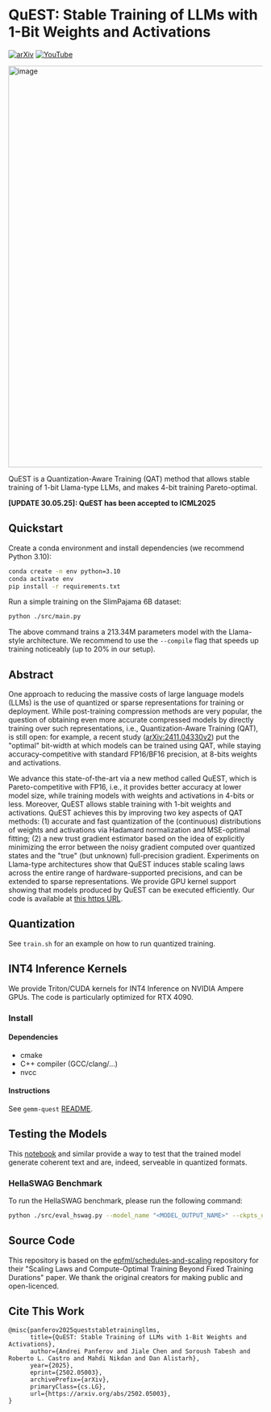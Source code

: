 # QuEST: Stable Training of LLMs with 1-Bit Weights and Activations

[![arXiv](https://img.shields.io/badge/arXiv-1234.56789-b31b1b.svg)](https://arxiv.org/abs/2502.05003)
[![YouTube](https://img.shields.io/badge/YouTube-%23FF0000.svg?style=for-the-badge&logo=YouTube&logoColor=white)](https://www.youtube.com/watch?v=e3ClKTyVrkI)

<img width="795" alt="image" src="https://github.com/user-attachments/assets/bc615c35-fefb-4d51-b42f-59d5e07f2e46" />

QuEST is a Quantization-Aware Training (QAT) method that allows stable training of 1-bit Llama-type LLMs, and makes 4-bit training Pareto-optimal.

**[UPDATE 30.05.25]: QuEST has been accepted to ICML2025**

## Quickstart 

Create a conda environment and install dependencies (we recommend Python 3.10):

```bash
conda create -n env python=3.10
conda activate env
pip install -r requirements.txt
```

Run a simple training on the SlimPajama 6B dataset:
```bash
python ./src/main.py
```

The above command trains a 213.34M parameters model with the Llama-style architecture. We recommend to use the `--compile` flag that speeds up training noticeably (up to 20% in our setup).

## Abstract

One approach to reducing the massive costs of large language models (LLMs) is the use of quantized or sparse representations for training or deployment. While post-training compression methods are very popular, the question of obtaining even more accurate compressed models by directly training over such representations, i.e., Quantization-Aware Training (QAT), is still open: for example, a recent study ([arXiv:2411.04330v2](https://arxiv.org/abs/2411.04330v2)) put the "optimal" bit-width at which models can be trained using QAT, while staying accuracy-competitive with standard FP16/BF16 precision, at 8-bits weights and activations.

We advance this state-of-the-art via a new method called QuEST, which is Pareto-competitive with FP16, i.e., it provides better accuracy at lower model size, while training models with weights and activations in 4-bits or less. Moreover, QuEST allows stable training with 1-bit weights and activations. QuEST achieves this by improving two key aspects of QAT methods: (1) accurate and fast quantization of the (continuous) distributions of weights and activations via Hadamard normalization and MSE-optimal fitting; (2) a new trust gradient estimator based on the idea of explicitly minimizing the error between the noisy gradient computed over quantized states and the "true" (but unknown) full-precision gradient. Experiments on Llama-type architectures show that QuEST induces stable scaling laws across the entire range of hardware-supported precisions, and can be extended to sparse representations. We provide GPU kernel support showing that models produced by QuEST can be executed efficiently. Our code is available at [this https URL](https://github.com/IST-DASLab/QuEST). 

## Quantization

See `train.sh` for an example on how to run quantized training.

## INT4 Inference Kernels

We provide Triton/CUDA kernels for INT4 Inference on NVIDIA Ampere GPUs. The code is particularly optimized for RTX 4090.

### Install

#### Dependencies

- cmake
- C++ compiler (GCC/clang/...)
- nvcc

#### Instructions

See `gemm-quest` [README](./gemm-quest/README.md).

## Testing the Models

This [notebook](src/HadamardTesting.ipynb) and similar provide a way to test that the trained model generate coherent text and are, indeed, serveable in quantized formats.

### HellaSWAG Benchmark

To run the HellaSWAG benchmark, please run the following command:

```bash
python ./src/eval_hswag.py --model_name "<MODEL_OUTPUT_NAME>" --ckpts_dir "./ckpts"
```

## Source Code

This repository is based on the [epfml/schedules-and-scaling](https://github.com/epfml/schedules-and-scaling) repository for their "Scaling Laws and Compute-Optimal Training Beyond Fixed Training Durations" paper. We thank the original creators for making public and open-licenced. 

## Cite This Work
```
@misc{panferov2025queststabletrainingllms,
      title={QuEST: Stable Training of LLMs with 1-Bit Weights and Activations}, 
      author={Andrei Panferov and Jiale Chen and Soroush Tabesh and Roberto L. Castro and Mahdi Nikdan and Dan Alistarh},
      year={2025},
      eprint={2502.05003},
      archivePrefix={arXiv},
      primaryClass={cs.LG},
      url={https://arxiv.org/abs/2502.05003}, 
}
```

